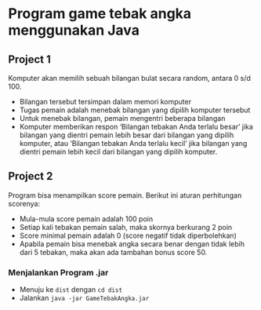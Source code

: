 # Program game tebak angka menggunakan Java
## Project 1
Komputer akan memilih sebuah bilangan bulat secara random, antara 0 s/d 100.
- Bilangan tersebut tersimpan dalam memori komputer
- Tugas pemain adalah menebak bilangan yang dipilih komputer tersebut
- Untuk menebak bilangan, pemain mengentri beberapa bilangan
- Komputer memberikan respon ‘Bilangan tebakan Anda terlalu besar’ jika bilangan yang
dientri pemain lebih besar dari bilangan yang dipilih komputer, atau ‘Bilangan tebakan Anda
terlalu kecil’ jika bilangan yang dientri pemain lebih kecil dari bilangan yang dipilih
komputer.

## Project 2
Program bisa menampilkan score pemain. Berikut ini aturan perhitungan scorenya:
- Mula-mula score pemain adalah 100 poin
- Setiap kali tebakan pemain salah, maka skornya berkurang 2 poin
- Score minimal pemain adalah 0 (score negatif tidak diperbolehkan)
- Apabila pemain bisa menebak angka secara benar dengan tidak lebih dari 5 tebakan, maka
akan ada tambahan bonus score 50.

### Menjalankan Program .jar
- Menuju ke `dist` dengan `cd dist`
- Jalankan `java -jar GameTebakAngka.jar`